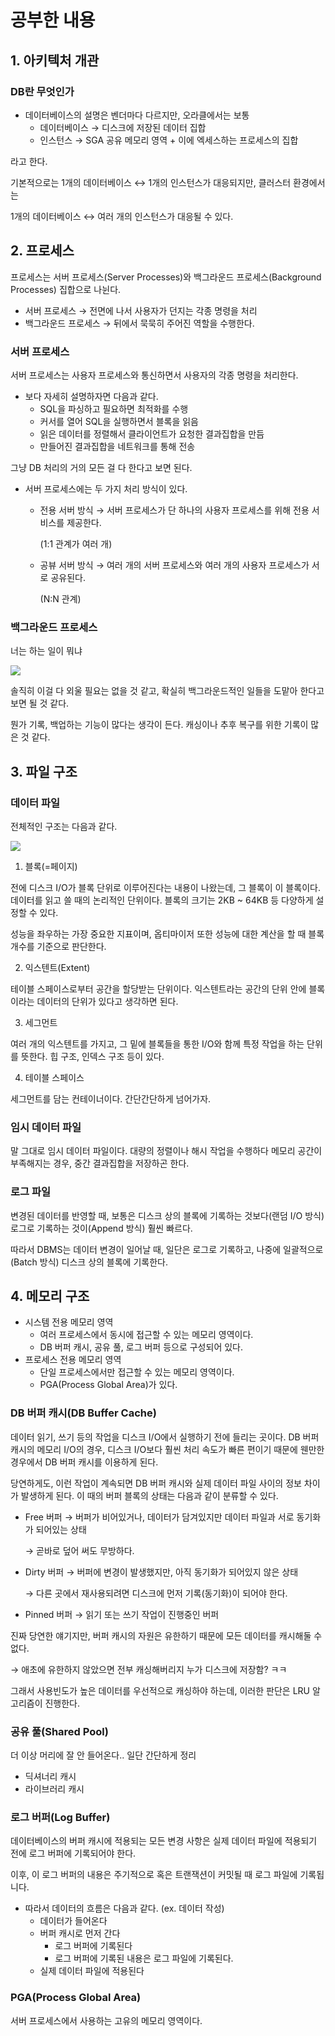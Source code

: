 # 공부한 내용

## 1. **아키텍처 개관**

### DB란 무엇인가

- 데이터베이스의 설명은 벤더마다 다르지만, 오라클에서는 보통
    - 데이터베이스 → 디스크에 저장된 데이터 집합
    - 인스턴스 → SGA 공유 메모리 영역 + 이에 엑세스하는 프로세스의 집합

라고 한다.

기본적으로는 1개의 데이터베이스 ↔ 1개의 인스턴스가 대응되지만, 클러스터 환경에서는

1개의 데이터베이스 ↔ 여러 개의 인스턴스가 대응될 수 있다.

## 2. 프로세스

프로세스는 서버 프로세스(Server Processes)와 백그라운드 프로세스(Background Processes) 집합으로 나뉜다.

- 서버 프로세스 → 전면에 나서 사용자가 던지는 각종 명령을 처리
- 백그라운드 프로세스 → 뒤에서 묵묵히 주어진 역할을 수행한다.

### 서버 프로세스

서버 프로세스는 사용자 프로세스와 통신하면서 사용자의 각종 명령을 처리한다.

- 보다 자세히 설명하자면 다음과 같다.
    - SQL을 파싱하고 필요하면 최적화를 수행
    - 커서를 열어 SQL을 실행하면서 블록을 읽음
    - 읽은 데이터를 정렬해서 클라이언트가 요청한 결과집합을 만듬
    - 만들어진 결과집합을 네트워크를 통해 전송

그냥 DB 처리의 거의 모든 걸 다 한다고 보면 된다.

- 서버 프로세스에는 두 가지 처리 방식이 있다.
    - 전용 서버 방식 → 서버 프로세스가 단 하나의 사용자 프로세스를 위해 전용 서비스를 제공한다.

      (1:1 관계가 여러 개)

    - 공뷰 서버 방식 → 여러 개의 서버 프로세스와 여러 개의 사용자 프로세스가 서로 공유된다.

      (N:N 관계)

### 백그라운드 프로세스

너는 하는 일이 뭐냐

![](https://prod-files-secure.s3.us-west-2.amazonaws.com/5486ac02-837a-4340-b853-a8cd7b03f65f/1f52bdfb-442c-4405-a855-d63fdbac66d4/%E1%84%89%E1%85%B3%E1%84%8F%E1%85%B3%E1%84%85%E1%85%B5%E1%86%AB%E1%84%89%E1%85%A3%E1%86%BA_2024-04-07_%E1%84%8B%E1%85%A9%E1%84%92%E1%85%AE_2.17.22.png)

솔직히 이걸 다 외울 필요는 없을 것 같고, 확실히 백그라운드적인 일들을 도맡아 한다고 보면 될 것 같다.

뭔가 기록, 백업하는 기능이 많다는 생각이 든다. 캐싱이나 추후 복구를 위한 기록이 많은 것 같다.

## 3. 파일 구조

### 데이터 파일

전체적인 구조는 다음과 같다.

![](https://dataonair.or.kr/publishing/img/knowledge/SQL_265.jpg)

1. 블록(=페이지)

전에 디스크 I/O가 블록 단위로 이루어진다는 내용이 나왔는데, 그 블록이 이 블록이다. 데이터를 읽고 쓸 때의 논리적인 단위이다. 블록의 크기는 2KB ~ 64KB 등 다양하게 설정할 수 있다.

성능을 좌우하는 가장 중요한 지표이며, 옵티마이저 또한 성능에 대한 계산을 할 때 블록 개수를 기준으로 판단한다.

2. 익스텐트(Extent)

테이블 스페이스로부터 공간을 할당받는 단위이다. 익스텐트라는 공간의 단위 안에 블록이라는 데이터의 단위가 있다고 생각하면 된다.

3. 세그먼트

여러 개의 익스텐트를 가지고, 그 밑에 블록들을 통한 I/O와 함께 특정 작업을 하는 단위를 뜻한다. 힙 구조, 인덱스 구조 등이 있다.

4. 테이블 스페이스

세그먼트를 담는 컨테이너이다. 간단간단하게 넘어가자.

### **임시 데이터 파일**

말 그대로 임시 데이터 파일이다. 대량의 정렬이나 해시 작업을 수행하다 메모리 공간이 부족해지는 경우, 중간 결과집합을 저장하곤 한다.

### 로그 파일

변경된 데이터를 반영할 때, 보통은 디스크 상의 블록에 기록하는 것보다(랜덤 I/O 방식) 로그로 기록하는 것이(Append 방식) 훨씬 빠르다.

따라서 DBMS는 데이터 변경이 일어날 때, 일단은 로그로 기록하고, 나중에 일괄적으로(Batch 방식) 디스크 상의 블록에 기록한다.

## 4. 메모리 구조

- 시스템 전용 메모리 영역
    - 여러 프로세스에서 동시에 접근할 수 있는 메모리 영역이다.
    - DB 버퍼 캐시, 공유 풀, 로그 버퍼 등으로 구성되어 있다.
- 프로세스 전용 메모리 영역
    - 단일 프로세스에서만 접근할 수 있는 메모리 영역이다.
    - PGA(Process Global Area)가 있다.

### DB 버퍼 캐시(DB Buffer Cache)

데이터 읽기, 쓰기 등의 작업을 디스크 I/O에서 실행하기 전에 들리는 곳이다. DB 버퍼 캐시의 메모리 I/O의 경우, 디스크 I/O보다 훨씬 처리 속도가 빠른 편이기 때문에 웬만한 경우에서 DB 버퍼 캐시를 이용하게 된다.

당연하게도, 이런 작업이 계속되면 DB 버퍼 캐시와 실제 데이터 파일 사이의 정보 차이가 발생하게 된다. 이 때의 버퍼 블록의 상태는 다음과 같이 분류할 수 있다.

- Free 버퍼 → 버퍼가 비어있거나, 데이터가 담겨있지만 데이터 파일과 서로 동기화가 되어있는 상태

  → 곧바로 덮어 써도 무방하다.

- Dirty 버퍼 → 버퍼에 변경이 발생했지만, 아직 동기화가 되어있지 않은 상태

  → 다른 곳에서 재사용되려면 디스크에 먼저 기록(동기화)이 되어야 한다.

- Pinned 버퍼 → 읽기 또는 쓰기 작업이 진행중인 버퍼

진짜 당연한 얘기지만, 버퍼 캐시의 자원은 유한하기 때문에 모든 데이터를 캐시해둘 수 없다.

→ 애초에 유한하지 않았으면 전부 캐싱해버리지 누가 디스크에 저장함? ㅋㅋ

그래서 사용빈도가 높은 데이터를 우선적으로 캐싱하야 하는데, 이러한 판단은 LRU 알고리즘이 진행한다.

### 공유 풀(Shared Pool)

더 이상 머리에 잘 안 들어온다.. 일단 간단하게 정리

- 딕셔너리 캐시
- 라이브러리 캐시

### 로그 버퍼(Log Buffer)

데이터베이스의 버퍼 캐시에 적용되는 모든 변경 사항은 실제 데이터 파일에 적용되기 전에 로그 버퍼에 기록되어야 한다.

이후, 이 로그 버퍼의 내용은 주기적으로 혹은 트랜잭션이 커밋될 때 로그 파일에 기록됩니다.

- 따라서 데이터의 흐름은 다음과 같다. (ex. 데이터 작성)
    - 데이터가 들어온다
    - 버퍼 캐시로 먼저 간다
        - 로그 버퍼에 기록된다
        - 로그 버퍼에 기록된 내용은 로그 파일에 기록된다.
    - 실제 데이터 파일에 적용된다

### PGA(Process Global Area)

서버 프로세스에서 사용하는 고유의 메모리 영역이다.